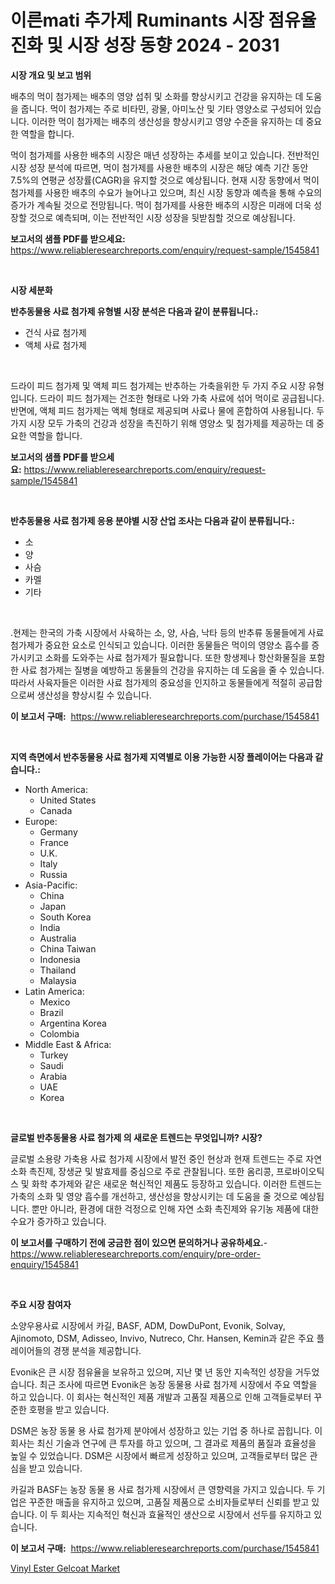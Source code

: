 <p><h1>이른mati 추가제 Ruminants 시장 점유율 진화 및 시장 성장 동향 2024 - 2031</h1></p><p><strong>시장 개요 및 보고 범위</strong></p>
<p><p>배추의 먹이 첨가제는 배추의 영양 섭취 및 소화를 향상시키고 건강을 유지하는 데 도움을 줍니다. 먹이 첨가제는 주로 비타민, 광물, 아미노산 및 기타 영양소로 구성되어 있습니다. 이러한 먹이 첨가제는 배추의 생산성을 향상시키고 영양 수준을 유지하는 데 중요한 역할을 합니다.</p><p>먹이 첨가제를 사용한 배추의 시장은 매년 성장하는 추세를 보이고 있습니다. 전반적인 시장 성장 분석에 따르면, 먹이 첨가제를 사용한 배추의 시장은 해당 예측 기간 동안 7.5%의 연평균 성장률(CAGR)을 유지할 것으로 예상됩니다. 현재 시장 동향에서 먹이 첨가제를 사용한 배추의 수요가 늘어나고 있으며, 최신 시장 동향과 예측을 통해 수요의 증가가 계속될 것으로 전망됩니다. 먹이 첨가제를 사용한 배추의 시장은 미래에 더욱 성장할 것으로 예측되며, 이는 전반적인 시장 성장을 뒷받침할 것으로 예상됩니다.</p></p>
<p><strong>보고서의 샘플 PDF를 받으세요:</strong> <a href="https://www.reliableresearchreports.com/enquiry/request-sample/1545841">https://www.reliableresearchreports.com/enquiry/request-sample/1545841</a></p>
<p>&nbsp;</p>
<p><strong>시장 세분화</strong></p>
<p><strong>반추동물용 사료 첨가제 유형별 시장 분석은 다음과 같이 분류됩니다.:</strong></p>
<p><ul><li>건식 사료 첨가제</li><li>액체 사료 첨가제</li></ul></p>
<p>&nbsp;</p>
<p><p>드라이 피드 첨가제 및 액체 피드 첨가제는 반추하는 가축을위한 두 가지 주요 시장 유형입니다. 드라이 피드 첨가제는 건조한 형태로 나와 가축 사료에 섞어 먹이로 공급됩니다. 반면에, 액체 피드 첨가제는 액체 형태로 제공되며 사료나 물에 혼합하여 사용됩니다. 두 가지 시장 모두 가축의 건강과 성장을 촉진하기 위해 영양소 및 첨가제를 제공하는 데 중요한 역할을 합니다.</p></p>
<p><strong>보고서의 샘플 PDF를 받으세요:</strong>&nbsp;<a href="https://www.reliableresearchreports.com/enquiry/request-sample/1545841">https://www.reliableresearchreports.com/enquiry/request-sample/1545841</a></p>
<p>&nbsp;</p>
<p><strong> 반추동물용 사료 첨가제 응용 분야별 시장 산업 조사는 다음과 같이 분류됩니다.:</strong></p>
<p><ul><li>소</li><li>양</li><li>사슴</li><li>카멜</li><li>기타</li></ul></p>
<p>&nbsp;</p>
<p><p>.현제는 한국의 가축 시장에서 사육하는 소, 양, 사슴, 낙타 등의 반추류 동물들에게 사료 첨가제가 중요한 요소로 인식되고 있습니다. 이러한 동물들은 먹이의 영양소 흡수를 증가시키고 소화를 도와주는 사료 첨가제가 필요합니다. 또한 항생제나 항산화물질을 포함한 사료 첨가제는 질병을 예방하고 동물들의 건강을 유지하는 데 도움을 줄 수 있습니다. 따라서 사육자들은 이러한 사료 첨가제의 중요성을 인지하고 동물들에게 적절히 공급함으로써 생산성을 향상시킬 수 있습니다.</p></p>
<p><strong>이 보고서 구매:</strong>&nbsp; <a href="https://www.reliableresearchreports.com/purchase/1545841">https://www.reliableresearchreports.com/purchase/1545841</a></p>
<p>&nbsp;</p>
<p><strong>지역 측면에서 반추동물용 사료 첨가제 지역별로 이용 가능한 시장 플레이어는 다음과 같습니다.:</strong></p>
<p><ul>
    <li>
        North America:
        <ul>
            <li>United States</li>
            <li>Canada</li>
        </ul>
    </li>
    <li>
        Europe:
        <ul>
            <li>Germany</li>
            <li>France</li>
            <li>U.K.</li>
            <li>Italy</li>
            <li>Russia</li>
        </ul>
    </li>
    <li>
        Asia-Pacific:
        <ul>
            <li>China</li>
            <li>Japan</li>
            <li>South Korea</li>
            <li>India</li>
            <li>Australia</li>
            <li>China Taiwan</li>
            <li>Indonesia</li>
            <li>Thailand</li>
            <li>Malaysia</li>
        </ul>
    </li>
    <li>
        Latin America:
        <ul>
            <li>Mexico</li>
            <li>Brazil</li>
            <li>Argentina Korea</li>
            <li>Colombia</li>
        </ul>
    </li>
    <li>
        Middle East & Africa:
        <ul>
            <li>Turkey</li>
            <li>Saudi</li>
            <li>Arabia</li>
            <li>UAE</li>
            <li>Korea</li>
        </ul>
    </li>
    </ul></p>
<p>&nbsp;</p>
<p><strong>글로벌 반추동물용 사료 첨가제 의 새로운 트렌드는 무엇입니까? 시장?</strong></p>
<p><p>글로벌 소용량 가축용 사료 첨가제 시장에서 발전 중인 현상과 현재 트렌드는 주로 자연 소화 촉진제, 장생균 및 발효제를 중심으로 주로 관찰됩니다. 또한 옴리콩, 프로바이오틱스 및 화학 추가제와 같은 새로운 혁신적인 제품도 등장하고 있습니다. 이러한 트렌드는 가축의 소화 및 영양 흡수를 개선하고, 생산성을 향상시키는 데 도움을 줄 것으로 예상됩니다. 뿐만 아니라, 환경에 대한 걱정으로 인해 자연 소화 촉진제와 유기농 제품에 대한 수요가 증가하고 있습니다.</p></p>
<p><strong>이 보고서를 구매하기 전에 궁금한 점이 있으면 문의하거나 공유하세요.</strong>- <a href="https://www.reliableresearchreports.com/enquiry/pre-order-enquiry/1545841">https://www.reliableresearchreports.com/enquiry/pre-order-enquiry/1545841</a></p>
<p>&nbsp;</p>
<p><strong>주요 시장 참여자</strong></p>
<p><p>소양우용사료 시장에서 카길, BASF, ADM, DowDuPont, Evonik, Solvay, Ajinomoto, DSM, Adisseo, Invivo, Nutreco, Chr. Hansen, Kemin과 같은 주요 플레이어들의 경쟁 분석을 제공합니다. </p><p>Evonik은 큰 시장 점유율을 보유하고 있으며, 지난 몇 년 동안 지속적인 성장을 거두었습니다. 최근 조사에 따르면 Evonik은 농장 동물용 사료 첨가제 시장에서 주요 역할을 하고 있습니다. 이 회사는 혁신적인 제품 개발과 고품질 제품으로 인해 고객들로부터 꾸준한 호평을 받고 있습니다.</p><p>DSM은 농장 동물 용 사료 첨가제 분야에서 성장하고 있는 기업 중 하나로 꼽힙니다. 이 회사는 최신 기술과 연구에 큰 투자를 하고 있으며, 그 결과로 제품의 품질과 효율성을 높일 수 있었습니다. DSM은 시장에서 빠르게 성장하고 있으며, 고객들로부터 많은 관심을 받고 있습니다.</p><p>카길과 BASF는 농장 동물 용 사료 첨가제 시장에서 큰 영향력을 가지고 있습니다. 두 기업은 꾸준한 매출을 유지하고 있으며, 고품질 제품으로 소비자들로부터 신뢰를 받고 있습니다. 이 두 회사는 지속적인 혁신과 효율적인 생산으로 시장에서 선두를 유지하고 있습니다.</p></p>
<p><strong>이 보고서 구매:</strong>&nbsp;&nbsp;<a href="https://www.reliableresearchreports.com/purchase/1545841">https://www.reliableresearchreports.com/purchase/1545841</a></p>
<p><p><a href="https://nifty-kite-d51.notion.site/Vinyl-Ester-Gelcoat-Market-Research-Report-The-Key-To-Successful-Business-Strategy-Forecasted-for-P-8834fb0357c747148df26849130db1b4">Vinyl Ester Gelcoat Market</a></p></p>
